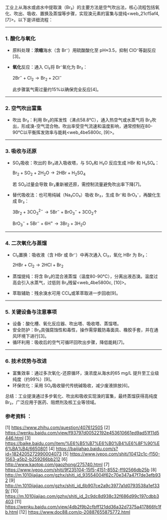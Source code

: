 

工业上从海水或卤水中提取溴（Br₂）的主要方法是空气吹出法，核心流程包括氧化、吹出、吸收、置换及蒸馏等步骤，实现溴元素的富集与提纯<web_21cf5af4, [7]>。以下是详细流程：

---

### 1. 酸化与氧化
- 原料处理：**浓缩**海水（含 Br⁻）用硫酸酸化至 pH≈3.5，抑制 ClO⁻等副反应[3]。
- **氧化**反应：通入 Cl₂将 Br⁻氧化为 Br₂：
  
  $2\text{Br}^- + \text{Cl}_2 \rightarrow \text{Br}_2 + 2\text{Cl}^-$
 
  此步骤氯气需过量约15%以确保完全反应[4]。

---

### 2. 空气吹出**富集**
- 吹出 Br₂：利用 Br₂的挥发性（沸点58.8℃），通入热空气或水蒸气将 Br₂吹出，形成溴-空气混合物。吹出率受空气流速和温度影响，通常控制在80-90℃以平衡挥发效率与能耗<web_4be5800c, [9]>。

---

### 3. 吸收与还原
- SO₂吸收：吹出的 Br₂进入吸收塔，与 SO₂和 H₂O 反应生成 HBr 和 H₂SO₄：
  
  $\text{Br}_2 + \text{SO}_2 + 2\text{H}_2\text{O} \rightarrow 2\text{HBr} + \text{H}_2\text{SO}_4$
 
  若 SO₂过量会导致 Br₂重新被还原，需控制流量避免吹出率下降[7]。
- 替代吸收法：也可用纯碱（Na₂CO₃）吸收 Br₂，生成 Br⁻和 BrO₃⁻，再酸化生成 Br₂：
  
  $3\text{Br}_2 + 3\text{CO}_3^{2-} \rightarrow 5\text{Br}^- + \text{BrO}_3^- + 3\text{CO}_2↑$
 
  
  $\text{BrO}_3^- + 5\text{Br}^- + 6\text{H}^+ \rightarrow 3\text{Br}_2 + 3\text{H}_2\text{O}$
 

---

### 4. 二次氧化与蒸馏
- Cl₂置换：吸收液（含 HBr 或 Br⁻）中再次通入 Cl₂，氧化 HBr 为 Br₂：
  
  $2\text{HBr} + \text{Cl}_2 \rightarrow 2\text{HCl} + \text{Br}_2$
 
- 蒸馏提纯：将含 Br₂的混合液蒸馏（温度80-90℃），分离出液态溴。温度过高会引入水蒸气，过低则 Br₂残留<web_4be5800c, [10]>。
- 萃取辅助：残余溴水可用 CCl₄或苯萃取进一步回收[9]。

---

### 5. 关键设备与注意事项
- 设备：酸化槽、氧化反应器、吹出塔、吸收塔、蒸馏塔。
- 安全防护：Br₂具强腐蚀性和毒性，操作需穿戴防毒面具、橡胶手套，并在通风环境下进行[3]。
- 循环利用：吸收后的空气可循环回吹出步骤，降低能耗[7]。

---

### 6. 技术优势与改进
- 富集效率：通过多次氧化-还原循环，溴浓度从海水的65 mg/L 提升至工业级纯度（约99%）[9]。
- 环保优化：采用 SO₂吸收替代传统碱吸收，减少废液排放[6]。

总结：工业提溴通过多步氧化、吹出和吸收实现溴的富集，最终蒸馏获得高纯度 Br₂，广泛应用于医药、阻燃剂及核工业等领域。

### 参考资料 ：
[1] https://www.zhihu.com/question/407612505
[2] https://wenku.baidu.com/view/f93797d00522192e453610661ed9ad51f11d5446.html
[3] https://baike.baidu.com/item/%E6%B5%B7%E6%B0%B4%E6%8F%90%E6%BA%B4/6650801
[4] https://baijiahao.baidu.com/s?id=1824205272990004073
[5] https://www.jyeoo.com/shiti/10412c1c-f150-1563-a5b2-b259266bb212
[6] http://www.kaotop.com/gaozhong/275740.html
[7] https://www.jyeoo.com/shiti/9f235104-15f5-4151-8552-ff92566db25b
[8] http://m.1010jiajiao.com/gzhx/shiti_id_93554004f62c70e347a47f7de3efb932
[9] http://m.1010jiajiao.com/gzhx/shiti_id_6b907ce2a9c3977a1d0793538a1ef339/
[10] https://m.1010jiajiao.com/gzhx/shiti_id_2c9dc8d938c32f686d99c197cdbb3403
[11] https://wenku.baidu.com/view/4db2f9b2cfbff121dd36a32d7375a417866fc1fb.html
[12] https://www.doc88.com/p-20887655875772.html